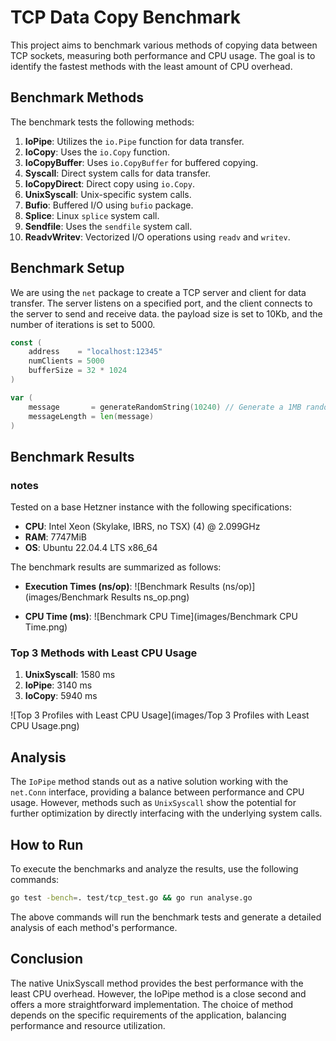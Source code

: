 # TCP Data Copy Benchmark

This project aims to benchmark various methods of copying data between TCP sockets, measuring both performance and CPU usage. The goal is to identify the fastest methods with the least amount of CPU overhead.

## Benchmark Methods

The benchmark tests the following methods:

1. **IoPipe**: Utilizes the `io.Pipe` function for data transfer.
2. **IoCopy**: Uses the `io.Copy` function.
3. **IoCopyBuffer**: Uses `io.CopyBuffer` for buffered copying.
4. **Syscall**: Direct system calls for data transfer.
5. **IoCopyDirect**: Direct copy using `io.Copy`.
6. **UnixSyscall**: Unix-specific system calls.
7. **Bufio**: Buffered I/O using `bufio` package.
8. **Splice**: Linux `splice` system call.
9. **Sendfile**: Uses the `sendfile` system call.
10. **ReadvWritev**: Vectorized I/O operations using `readv` and `writev`.

## Benchmark Setup
We are using the `net` package to create a TCP server and client for data transfer. The server listens on a specified port, and the client connects to the server to send and receive data.
the payload size is set to 10Kb, and the number of iterations is set to 5000.

```go
const (
	address    = "localhost:12345"
	numClients = 5000
	bufferSize = 32 * 1024
)

var (
	message       = generateRandomString(10240) // Generate a 1MB random string
	messageLength = len(message)
)
```

## Benchmark Results

### notes
Tested on a base Hetzner instance with the following specifications:
- **CPU**: Intel Xeon (Skylake, IBRS, no TSX) (4) @ 2.099GHz
- **RAM**: 7747MiB
- **OS**: Ubuntu 22.04.4 LTS x86_64

The benchmark results are summarized as follows:

- **Execution Times (ns/op)**:
  ![Benchmark Results (ns/op)](images/Benchmark Results ns_op.png)

- **CPU Time (ms)**:
  ![Benchmark CPU Time](images/Benchmark CPU Time.png)

### Top 3 Methods with Least CPU Usage

1. **UnixSyscall**: 1580 ms
2. **IoPipe**: 3140 ms
3. **IoCopy**: 5940 ms

![Top 3 Profiles with Least CPU Usage](images/Top 3 Profiles with Least CPU Usage.png)

## Analysis

The `IoPipe` method stands out as a native solution working with the `net.Conn` interface, providing a balance between performance and CPU usage. However, methods such as `UnixSyscall` show the potential for further optimization by directly interfacing with the underlying system calls.

## How to Run

To execute the benchmarks and analyze the results, use the following commands:

```bash
go test -bench=. test/tcp_test.go && go run analyse.go
```

The above commands will run the benchmark tests and generate a detailed analysis of each method's performance.

## Conclusion
The native UnixSyscall method provides the best performance with the least CPU overhead. However, the IoPipe method is a close second and offers a more straightforward implementation. The choice of method depends on the specific requirements of the application, balancing performance and resource utilization.